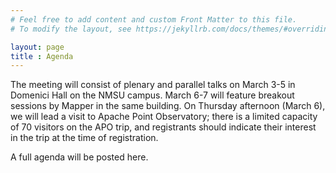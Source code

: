 ```yaml
---
# Feel free to add content and custom Front Matter to this file.
# To modify the layout, see https://jekyllrb.com/docs/themes/#overriding-theme-defaults

layout: page
title : Agenda
---
```

The meeting will consist of plenary and parallel talks on March 3-5 in Domenici Hall on
the NMSU campus.  March 6-7 will feature breakout sessions by Mapper in the same building.
On Thursday afternoon (March 6), we will lead a visit to Apache Point Observatory; there is a limited capacity of 70 visitors on the APO trip, and registrants should indicate their interest in the trip at the time of registration.  

A full agenda will be posted here.  
